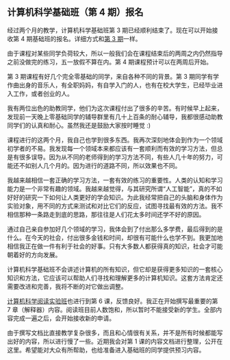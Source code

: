 <div class="inner">
<h2>计算机科学基础班（第 4 期）报名</h2>
<p>经过两个月的教学，计算机科学基础班第 3 期已经顺利结束了。现在可以开始接收第 4 期基础班的报名。详细方式和<a href="http://www.yinwang.org/blog-cn/2021/02/15/cs3">第 3 期</a>一样。</p>
<p>由于课程对某些同学负荷较大，所以一般我们会在课程结束后的两周之内仍然指导之前没做完的练习，五一放假不算在内。第 4 期课程预计可以在两周后开始。</p>
<p>第 3 期课程有好几个完全零基础的同学，来自各种不同的背景。第 3 期同学有学作曲出身的音乐人，有全职妈妈，有自学入门的人，也有在校大学生，已经毕业进入工作，或者创业的人。</p>
<p>我有两位出色的助教同学，他们为这次课程付出了很多的辛苦。有时候早上起来，发现前一天晚上零基础同学的辅导群里有几十上百条的耐心辅导，我都很感动助教同学们的认真和耐心。虽然我还是鼓励大家按时睡觉 :)</p>
<p>课程进行的这两个月，我自己也学到很多东西。我再次深刻地体会到作为一个领域初学者的不易。我发现每一个领域本来都应该有一套顺利而有效的学习方法，但总是有很多误导。因为从不同的老师得到的学习方法不同，有些人几十年的努力，可能还不如别人几个月的。因为进行的道路不同，所以效果也不同。</p>
<p>我越来越相信一套正确的学习方法，一套有效的练习的重要性。人类的认知和学习能力是一个非常有趣的领域。我越来越觉得，与其研究所谓“人工智能”，真的不如好好的研究一下如何让人类更好的学会知识。为此我经常把自己的头脑和身体作为实验对象，用不同的方式来测试和对比它们的反应，试图寻找最有效的方法。我不相信那种一条路走到底的思路，那往往是人们花太多时间还学不好的原因。</p>
<p>通过自己亲自参加好几个领域的学习，我体会到了付出那么多学费，最后得到的是什么。在今天的社会，付出很多金钱和时间，却很有可能什么也学不到。我更加地相信我正在做一件有利于社会的好事。只有大多数人都获得真的知识，社会才可能朝着好的方向发展。</p>
<p>计算机科学基础班不会讲述计算机的所有知识，但它却是获得更多知识的一套核心知识和方法，它应该可以帮助人们寻找和理解更多的计算机知识。这套方法肯定还需要改进和完善，我将不断的对它做出调整。</p>
<p><a href="http://www.yinwang.org/blog-cn/2021/02/16/cs-reading-course">计算机科学阅读实验班</a>也进行到第 6 课，反馈良好。我正在开始撰写最重要的第 7 章（解释器）内容。阅读班目前人数饱和，所以暂时不能接受新的学生。全部内容完成一遍之后，会开始接收新的申请。</p>
<p>由于撰写文档比直接教学复杂很多，而且和心情很有关系，并不是所有时候都能写出好的内容，所以进行慢了一些。近期我会对第 1 课的内容文档进行整理，公开在这里。希望能对大众有所帮助，也给准备进入基础班的同学提供预习内容。</p>
</div>
    